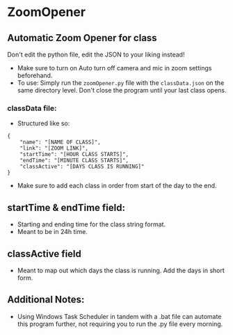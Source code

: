 # ZoomOpener
## Automatic Zoom Opener for class
Don't edit the python file, edit the JSON to your liking instead!
- Make sure to turn on Auto turn off camera and mic in zoom settings beforehand.
- To use: Simply run the `zoomOpener.py` file with the `classData.json` on the same directory level. Don't close the program until your last class opens.
### classData file:
- Structured like so:

```
{
    "name": "[NAME OF CLASS]",
    "link": "[ZOOM LINK]",
    "startTime": "[HOUR CLASS STARTS]",
    "endTime": "[MINUTE CLASS STARTS]",
    "classActive": "[DAYS CLASS IS RUNNING]"
}
```
- Make sure to add each class in order from start of the day to the end.
## startTime & endTime field:
- Starting and ending time for the class string format.
- Meant to be in 24h time.

## classActive field
- Meant to map out which days the class is running. Add the days in short form.

## Additional Notes:
- Using Windows Task Scheduler in tandem with a .bat file can automate this program further, not requiring you to run the .py file every morning.
